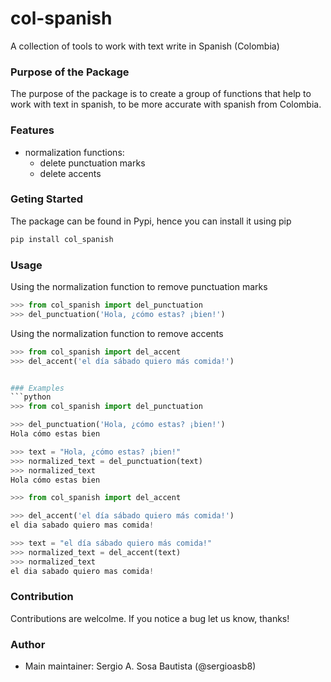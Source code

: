 # col-spanish
A collection of tools to work with text write in Spanish (Colombia)


### Purpose of the Package
The purpose of the package is to create a group of functions that help to work with text in spanish, to be more accurate with spanish from Colombia.

### Features
+ normalization functions:
    - delete punctuation marks
    - delete accents

### Geting Started
The package can be found in Pypi, hence you can install it using pip
```bash
pip install col_spanish
```

### Usage
Using the normalization function to remove punctuation marks
```python
>>> from col_spanish import del_punctuation
>>> del_punctuation('Hola, ¿cómo estas? ¡bien!')
```

Using the normalization function to remove accents
```python
>>> from col_spanish import del_accent
>>> del_accent('el día sábado quiero más comida!')


### Examples
```python
>>> from col_spanish import del_punctuation

>>> del_punctuation('Hola, ¿cómo estas? ¡bien!')
Hola cómo estas bien

>>> text = "Hola, ¿cómo estas? ¡bien!"
>>> normalized_text = del_punctuation(text)
>>> normalized_text
Hola cómo estas bien
```

```python
>>> from col_spanish import del_accent

>>> del_accent('el día sábado quiero más comida!')
el dia sabado quiero mas comida!

>>> text = "el día sábado quiero más comida!"
>>> normalized_text = del_accent(text)
>>> normalized_text
el dia sabado quiero mas comida!
```

### Contribution
Contributions are welcolme.
If you notice a bug let us know, thanks!

### Author
+ Main maintainer: Sergio A. Sosa Bautista (@sergioasb8)